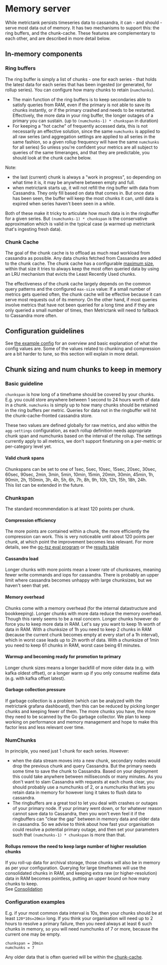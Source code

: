 # Memory server

While metrictank persists timeseries data to cassandra, it can - and should - serve most data out of memory.
It has two mechanisms to support this: the ring buffers, and the chunk-cache.  These features are complementary to each other, and are described in more detail below.

## In-memory components

### Ring buffers

The ring buffer is simply a list of chunks - one for each series - that holds the latest data for each series that has been ingested (or generated, for rollup series).
You can configure how many chunks to retain (`numchunks`).
* The main function of the ring buffers is to keep secondaries able to satisfy queries from RAM, even if the primary is not able to save its chunks instantly, or if the primary
 crashed and needs to be restarted.  Effectively, the more data in your ring buffer, the longer outages of a primary you can sustain. (up to `(numchunks-1) * chunkspan` in duration)
* For keeping a "hot cache" of frequently accessed data, this is not necessarily an effective solution, since the same `numchunks` is applied to all raw series
(and aggregation settings are applied to all series in the same fashion, so a given rollup frequency will have the same `numchunks` for all series)
So unless you're confident your metrics are all subject to queries of the same timeranges, and that they are predictable, you should look at the chunk cache below.

Note:
* the last (current) chunk is always a "work in progress", so depending on what time it is, it may be anywhere between empty and full.
* when metrictank starts up, it will not refill the ring buffer with data from Cassandra. They only fill based on data that comes in.  But once data has been seen, the buffer
  will keep the most chunks it can, until data is expired when series haven't been seen in a while.

Both of these make it tricky to articulate how much data is in the ringbuffer for a given series.  But `(numchunks-1) * chunkspan` is the conservative approximation which is valid in the typical case (a warmed up metrictank that's ingesting fresh data).

### Chunk Cache

The goal of the chunk cache is to offload as much read workload from cassandra as possible.
Any data chunks fetched from Cassandra are added to the chunk cache.
The chunk cache has a configurable [maximum size](https://github.com/raintank/metrictank/blob/master/docs/config.md#chunk-cache),
within that size it tries to always keep the most often queried data by using an LRU mechanism that evicts the Least Recently Used chunks.

The effectiveness of the chunk cache largely depends on the common query patterns and the configured `max-size` value:
If a small number of metrics gets queried often, the chunk cache will be effective because it can serve most requests out of its memory.
On the other hand, if most queries involve metrics that have not been queried for a long time and if they are only queried a small number of times,
then Metrictank will need to fallback to Cassandra more often.

## Configuration guidelines

See [the example config](https://github.com/raintank/metrictank/blob/master/metrictank-sample.ini) for an overview and basic explanation of what the config values are.
Some of the values related to chunking and compression are a bit harder to tune, so this section will explain in more detail.


## Chunk sizing and num chunks to keep in memory

### Basic guideline

`chunkspan` is how long of a timeframe should be covered by your chunks. E.g. you could store anywhere between 1 second to 24 hours worth of data in a chunk.
`numchunks` is simply up to how many chunks should be retained in the ring buffers per metric. Queries for data not in the ringbuffer will hit the chunk-cache-fronted cassandra store.

These two values are defined globally for raw metrics, and also within the `agg-settings` configuration, as each rollup definition needs appropriate chunk span and numchunks based on the interval of the rollup.  The settings currently apply to all metrics, we don't support finetuning on a per-metric or per-category level yet.

#### Valid chunk spans

Chunkspans can be set to one of 1sec, 5sec, 10sec, 15sec, 20sec, 30sec, 60sec, 90sec, 2min, 3min, 5min, 10min, 15min, 20min, 30min, 45min, 1h, 90min, 2h, 150min, 3h, 4h, 5h, 6h, 7h, 8h, 9h, 10h, 12h, 15h, 18h, 24h.  
This list can be extended in the future.

### Chunkspan

The standard recommendation is at least 120 points per chunk.

#### Compression efficiency

The more points are contained within a chunk, the more efficiently the compression can work. This is very noticeable
until about 120 points per chunk, at which point the improvement becomes less relevant.
For more details, see the [go-tsz eval program](https://github.com/dgryski/go-tsz/tree/master/eval) or the 
[results table](https://raw.githubusercontent.com/dgryski/go-tsz/master/eval/eval-results.png)

#### Cassandra load

Longer chunks with more points mean a lower rate of chunksaves, meaning fewer write commands and iops for cassandra.
There is probably an upper limit where cassandra becomes unhappy with large chunksizes, but we haven't seen that yet. 

#### Memory overhead

Chunks come with a memory overhead (for the internal datastructure and bookkeeping).  Longer chunks with more data reduce the memory overhead.  Though this rarely seems to be a real concern.
Longer chunks however do force you to keep more data in RAM. Let's say you want to keep 1h worth of data in RAM. With a chunksize of 1h you need to keep 2 chunks in RAM 
(because the current chunk becomes empty at every start of a 1h interval), which in worst case leads up to 2h worth of data.  With a chunksize of 1min you need to keep 61 chunks in RAM,
worst case being 61 minutes.

#### Warmup and becoming ready for promotion to primary

Longer chunk sizes means a longer backfill of more older data (e.g. with kafka oldest offset),
or a longer warm up if you only consume realtime data (e.g. with kafka offset latest).

#### Garbage collection pressure

If garbage collection is a problem (which can be analyzed with the metrictank grafana dashboard), then this can be reduced by picking longer chunks and keeping fewer of them.
The more chunks you have, the more they need to be scanned by the Go garbage collector.
We plan to keep working on performance and memory management and hope to make this factor less and less relevant over time.

### NumChunks

In principle, you need just 1 chunk for each series.
However:
* when the data stream moves into a new chunk, secondary nodes would drop the previous chunk and query Cassandra. But the primary needs some time to save the chunk to Cassandra.  Based on your deployment this could take anywhere between milliseconds or many minutes. As you don't want to slam Cassandra with requests at each chunk clear, you should probably use a numchunks of 2, or a numchunks that lets you retain data in memory for however long it takes to flush data to cassandra.
* The ringbuffers are a great tool to let you deal with crashes or outages of your primary node.  If your primary went down, or for whatever reason cannot save data to Cassandra, then you won't even feel it if the ringbuffers can "clear the gap" between in memory data and older data in cassandra. So we advise to think about how fast your organisation could resolve a potential primary outage, and then set your parameters such that `(numchunks-1) * chunkspan` is more than that.

#### Rollups remove the need to keep large number of higher resolution chunks

If you roll-up data for archival storage, those chunks will also be in memory as per your configuration.
Querying for large timeframes will use the consolidated chunks in RAM, and keeping
extra raw (or higher-resolution) data in RAM becomes pointless, putting an upper bound on how many chunks to keep.  
See [Consolidation](https://github.com/raintank/metrictank/blob/master/docs/consolidation.md)


### Configuration examples

E.g. if your most common data interval is 10s, then your chunks should be at least `120*10s=20min` long.
If you think your organisation will need up to 2 hours to resolve a primary failure, then you need always at least 6 such chunks in memory,
so you will need numchunks of 7 or more, because the current one may be empty.

```
chunkspan = 20min
numchunks = 7
```

Any older data that is often queried will be within the [chunk-cache](#chunk-cache).
